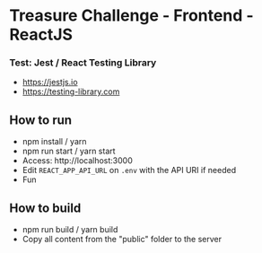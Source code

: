 # Treasure Challenge - Frontend - ReactJS

### Test: Jest / React Testing Library

- https://jestjs.io
- https://testing-library.com

## How to run

- npm install / yarn
- npm run start / yarn start
- Access: http://localhost:3000
- Edit `REACT_APP_API_URL` on `.env` with the API URI if needed
- Fun

## How to build

- npm run build / yarn build
- Copy all content from the "public" folder to the server
